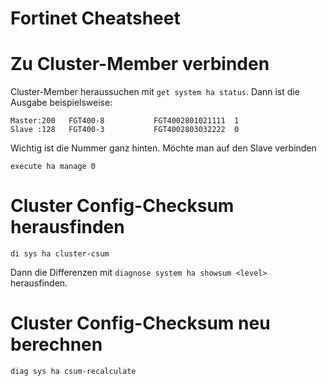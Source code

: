 # Fortinet Cheatsheet

# Zu Cluster-Member verbinden
Cluster-Member heraussuchen mit ``get system ha status``. Dann ist die Ausgabe beispielsweise:
```
Master:200   FGT400-8           FGT4002801021111  1
Slave :128   FGT400-3           FGT4002803032222  0
```

Wichtig ist die Nummer ganz hinten. Möchte man auf den Slave verbinden
```
execute ha manage 0
```

# Cluster Config-Checksum herausfinden
```
di sys ha cluster-csum
```

Dann die Differenzen mit ``diagnose system ha showsum <level>`` herausfinden.

# Cluster Config-Checksum neu berechnen
```
diag sys ha csum-recalculate
```
